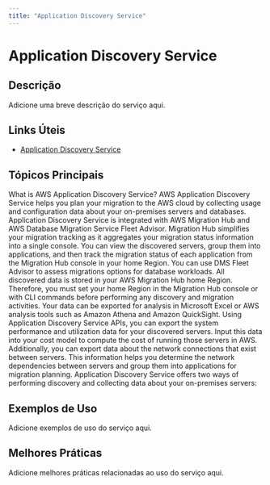```yaml
---
title: "Application Discovery Service"
---
```


# Application Discovery Service

## Descrição

Adicione uma breve descrição do serviço aqui.

## Links Úteis

- [Application Discovery Service](https://docs.aws.amazon.com/application-discovery/latest/userguide/what-is-appdiscovery.html)

## Tópicos Principais

What is AWS Application Discovery Service?
AWS Application Discovery Service helps you plan your migration to the AWS cloud by collecting usage and
        configuration data about your on-premises
        servers and
        databases. Application Discovery Service is integrated with
        AWS Migration Hub and
        AWS Database Migration Service Fleet
        Advisor.
        Migration Hub simplifies your migration tracking as it aggregates your migration status information
        into a single console. You can view the discovered servers, group them into applications,
        and then track the migration status of each application from the Migration Hub console in your
        home Region. You can
        use DMS Fleet Advisor to assess migrations options for database
        workloads.
All discovered data is stored in your AWS Migration Hub home Region. Therefore, you must set
        your home Region in the Migration Hub console or with CLI commands before performing any discovery
        and migration activities. Your data can be exported for analysis in Microsoft Excel or AWS
        analysis tools such as Amazon Athena and Amazon QuickSight.
Using Application Discovery Service APIs, you can export the system performance and utilization data for your
        discovered servers. Input this data into your cost model to compute the cost of running
        those servers in AWS. Additionally, you can export data about the network connections that
        exist between servers. This information helps you determine the network dependencies between
        servers and group them into applications for migration planning.
Application Discovery Service offers two ways of performing discovery and collecting data about your
        on-premises servers:

## Exemplos de Uso

Adicione exemplos de uso do serviço aqui.

## Melhores Práticas

Adicione melhores práticas relacionadas ao uso do serviço aqui.
